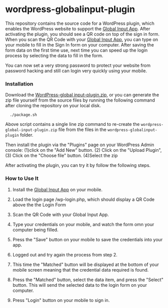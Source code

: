 # wordpress-globalinput-plugin

This repository contains the source code for a WordPress plugin, which enables the WordPress website to support the [Global Input App](https://globalinput.co.uk/global-input-app/app). After activating the plugin, you should see a QR code on top of the sign in form. When
you scan the QR Code with your [Global Input App](https://globalinput.co.uk/global-input-app/app), you can type on your mobile to fill in the Sign In form on your computer. After saving the form data on the first time use, next time you can speed up the login process by selecting the data to fill in the form.

You can now set a very strong password to protect your website from password hacking and still can login very quickly using your mobile.  


### Installation
Download the [WordPress-global input-plugin.zip](https://github.com/global-input/wordpress-login/blob/master/wordpress-globalinput-plugin.zip), or you can generate the zip file yourself from the source files by running the following command after cloning the repository on your local disk.
  ```
    ./package.sh
  ```
Above script contains a single line zip command to re-create the ```wordpress-global-input-plugin.zip``` file from the files in the ```wordpress-globalinput-plugin``` folder.

Then install the plugin via the "Plugins" page on your WordPress Admin console: (1)click on the "Add New" button. (2) Click on the "Upload Plugin", (3) Click on the "Choose file" button. (4)Select the zip

After activating the plugin, you can try it by follow the following steps.

### How to Use It
1. Install the [Global Input App](https://globalinput.co.uk/global-input-app/app) on your mobile.

2. Load the login page <your-website-url>/wp-login.php, which should display a QR Code above the the Login Form

3. Scan the QR Code with your Global Input App.

4. Type your credentials on your mobile, and watch the form omn your computer being filled.

5. Press the "Save" button on your mobile to save the credentials into your app.

5.  Logged out and try again the process from step 2.

6. This time the "Matched" button will be displayed at the bottom of your mobile screen meaning that the credential data required is found.

7. Press the "Matched" button, select the data item, and press the "Select" button. This will send the selected data to the login form on your computer.

8. Press "Login" button on your mobile to sign in.

